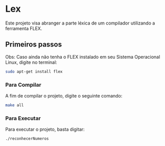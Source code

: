 # Lex

Este projeto visa abranger a parte léxica de um compilador utilizando a ferramenta FLEX.

## Primeiros passos

Obs: Caso ainda não tenha o FLEX instalado em seu Sistema Operacional Linux, digite no terminal:

```bash
sudo apt-get install flex
```


### Para Compilar
A fim de compilar o projeto, digite o seguinte comando:

```bash
make all
```

### Para Executar

Para executar o projeto, basta digitar:

```bash
./reconhecerNumeros
```
